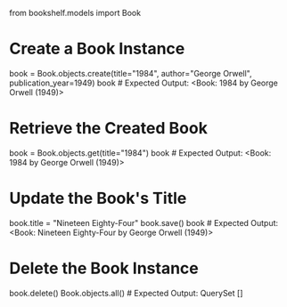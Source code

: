 from bookshelf.models import Book

# Create a Book Instance
book = Book.objects.create(title="1984", author="George Orwell", publication_year=1949)
book  # Expected Output: <Book: 1984 by George Orwell (1949)>

# Retrieve the Created Book
book = Book.objects.get(title="1984")
book  # Expected Output: <Book: 1984 by George Orwell (1949)>

# Update the Book's Title
book.title = "Nineteen Eighty-Four"
book.save()
book  # Expected Output: <Book: Nineteen Eighty-Four by George Orwell (1949)>

# Delete the Book Instance
book.delete()
Book.objects.all()  # Expected Output: QuerySet []

